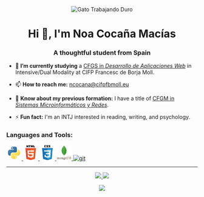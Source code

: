 <p align="center"><img src="https://user-images.githubusercontent.com/117761602/211220562-e477ce99-93b3-42b1-9f1d-9d4352151c6a.gif" alt="Gato Trabajando Duro"></p>

<h1 align="center">Hi 👋, I'm Noa Cocaña Macías</h1>
<h3 align="center">A thoughtful student from Spain</h3>

- 🌱 **I’m currently studying** a [CFGS in *Desarrollo de Aplicaciones Web*](https://www.todofp.es/que-estudiar/loe/informatica-comunicaciones/des-aplicaciones-web.html) in Intensive/Dual Modality at CIFP Francesc de Borja Moll.

- 📫 **How to reach me:** ncocana@cifpfbmoll.eu

- 📄 **Know about my previous formation:** I have a title of [CFGM in *Sistemas Microinformáticos y Redes*](https://www.todofp.es/que-estudiar/loe/informatica-comunicaciones/sistemas-microniformaticos-redes.html).

- ⚡ **Fun fact:** I'm an INTJ interested in reading, writing, and psychology.

<h3 align="left">Languages and Tools:</h3>
<p align="left">
<a href="https://www.python.org" target="_blank" rel="noreferrer"> <img src="https://raw.githubusercontent.com/devicons/devicon/master/icons/python/python-original.svg" alt="python" width="40" height="40"/> </a>
<a href="https://www.w3.org/html/" target="_blank" rel="noreferrer"> <img src="https://raw.githubusercontent.com/devicons/devicon/master/icons/html5/html5-original-wordmark.svg" alt="html5" width="40" height="40"/> </a>
<a href="https://www.w3schools.com/css/" target="_blank" rel="noreferrer"> <img src="https://raw.githubusercontent.com/devicons/devicon/master/icons/css3/css3-original-wordmark.svg" alt="css3" width="40" height="40"/> </a>
<a href="https://www.mongodb.com/" target="_blank" rel="noreferrer"> <img src="https://raw.githubusercontent.com/devicons/devicon/master/icons/mongodb/mongodb-original-wordmark.svg" alt="mongodb" width="40" height="40"/> </a>
<a href="https://git-scm.com/" target="_blank" rel="noreferrer"> <img src="https://www.vectorlogo.zone/logos/git-scm/git-scm-icon.svg" alt="git" width="40" height="40"/> </a> </p>

---

<p align="center"><a href="https://git.io/streak-stats">
  <img src="http://github-readme-streak-stats.herokuapp.com?user=ncocana&theme=github-dark-blue&hide_border=false&mode=weekly" />
</a>
<a href="https://github.com/anuraghazra/github-readme-stats">
  <img src="https://github-readme-stats.vercel.app/api?username=ncocana&theme=github_dark&show_icons=true" />
</a></p>
<p align="center"><a href="https://github.com/anuraghazra/github-readme-stats">
  <img src="https://github-readme-stats.vercel.app/api/top-langs/?username=ncocana&theme=github_dark&layout=compact" />
</a></p>

<!--
**ncocana/ncocana** is a ✨ _special_ ✨ repository because its `README.md` (this file) appears on your GitHub profile.

Here are some ideas to get you started:

- 🔭 I’m currently working on ...
- 🌱 I’m currently learning ...
- 👯 I’m looking to collaborate on ...
- 🤔 I’m looking for help with ...
- 💬 Ask me about ...
- 📫 How to reach me: ...
- 😄 Pronouns: ...
- ⚡ Fun fact: ...
-->
